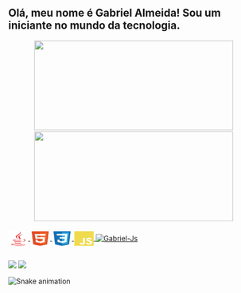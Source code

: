 ## Olá, meu nome é Gabriel Almeida! Sou um iniciante no mundo da tecnologia.
<div align="center">
  <a href="https://github.com/gabriel-almeida250">
  <img width="400em" height="180em" src="https://github-readme-stats.vercel.app/api?username=gabriel-almeida250&show_icons=true&theme=apprentice&include_all_commits=true&count_private=true">
  <img width="400em" height="180em" src="https://github-readme-stats.vercel.app/api/top-langs/?username=gabriel-almeida250&layout=compact&langs_count=7&theme=apprentice"/>
</div>
  <div style="display: inline_block"><br>
  <img align="center" alt="Gabriel-J" height="30" width="40" src="https://raw.githubusercontent.com/devicons/devicon/master/icons/java/java-plain.svg"/>
  <img align="center" alt="Gabriel-HTML" height="30" width="40" src="https://raw.githubusercontent.com/devicons/devicon/master/icons/html5/html5-original.svg"/>
  <img align="center" alt="Gabriel-CSS" height="30" width="40" src="https://raw.githubusercontent.com/devicons/devicon/master/icons/css3/css3-original.svg"/>
  <img align="center" alt="Gabriel-Js" height="30" width="40" src="https://raw.githubusercontent.com/devicons/devicon/master/icons/javascript/javascript-plain.svg"/>
  <img align="center" alt="Gabriel-Js" height="30" width="40" src="https://cdn.jsdelivr.net/gh/devicons/devicon/icons/postgresql/postgresql-original.svg"/>
</div>
  
##
    
<div> 
  <a href="https://www.instagram.com/gabriel_almeida250/" target="_blank"><img src="https://img.shields.io/badge/-Instagram-%23E4405F?style=for-the-badge&logo=instagram&logoColor=white" target="_blank"></a>
  <a href="https://www.linkedin.com/in/gabriel-almeida-7733b61b0/" target="_blank"><img src="https://img.shields.io/badge/-LinkedIn-%230077B5?style=for-the-badge&logo=linkedin&logoColor=white" target="_blank"></a> 
  
![Snake animation](https://github.com/gabriel-almeida250/gabriel-almeida250/blob/output/github-contribution-grid-snake.svg)

</div>
